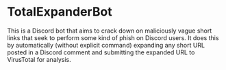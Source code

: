 # TotalExpanderBot
This is a Discord bot that aims to crack down on maliciously vague short links that seek to perform some kind of phish on Discord users. It does this by automatically (without explicit command) expanding any short URL posted in a Discord comment and submitting the expanded URL to VirusTotal for analysis.
